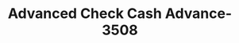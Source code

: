 ---
f_zip-code: 37343
f_state-code: TN
title: Advanced Check Cash Advance-3508
f_phone: 423-877-8880
f_city-only: Hixson
f_address: 5035 Hixson Pike Hixson
f_location-unique-id: '3508'
slug: advanced-check-cash-advance-3508
updated-on: '2024-05-30T13:46:58.046Z'
created-on: '2024-05-30T13:36:59.803Z'
published-on: '2024-05-30T13:54:32.469Z'
f_city-state: cms/city/hixson-tn.md
f_company: cms/company/advanced-check-cash-advance.md
f_state: cms/state/tennessee.md
layout: '[payday-loan].html'
tags: payday-loan
---